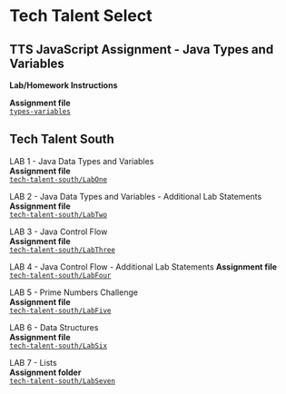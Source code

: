 # Tech Talent Select

## TTS JavaScript Assignment - Java Types and Variables

**Lab/Homework Instructions** 

**Assignment file**   
[`types-variables`](types-variables)

## Tech Talent South

LAB 1 - Java Data Types and Variables  
**Assignment file**   
[`tech-talent-south/LabOne`](tech-talent-south/LabOne)

LAB 2 - Java Data Types and Variables - Additional Lab Statements   
**Assignment file**   
[`tech-talent-south/LabTwo`](tech-talent-south/LabTwo)

LAB 3 - Java Control Flow  
**Assignment file**   
[`tech-talent-south/LabThree`](tech-talent-south/LabThree)

LAB 4 - Java Control Flow - Additional Lab Statements
**Assignment file**   
[`tech-talent-south/LabFour`](tech-talent-south/LabFour)
  
LAB 5 - Prime Numbers Challenge  
**Assignment file**   
[`tech-talent-south/LabFive`](tech-talent-south/LabFive)

LAB 6 - Data Structures  
**Assignment file**   
[`tech-talent-south/LabSix`](tech-talent-south/LabSix)
 
LAB 7 - Lists  
**Assignment folder**   
[`tech-talent-south/LabSeven`](tech-talent-south/LabSeven)
